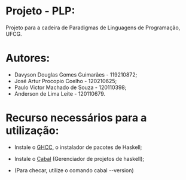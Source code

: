# Projeto - PLP:
 Projeto para a cadeira de Paradigmas de Linguagens de Programação, UFCG.

# Autores:
- Davyson Douglas Gomes Guimarães - 119210872;
- José Artur Procopio Coelho - 120210625;
- Paulo Victor Machado de Souza - 120110398;
- Anderson de Lima Leite - 120110679.

# Recurso necessários para a utilização:

- Instale o [GHCC](https://www.haskell.org/downloads/), o instalador de pacotes de Haskell;

- Instale o [Cabal](https://cabal.readthedocs.io/en/3.6/) (Gerenciador de projetos de haskell);

- (Para checar, utilize o comando cabal --version)

